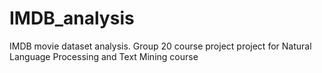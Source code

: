 # IMDB_analysis
IMDB movie dataset analysis. Group 20 course project project for Natural Language Processing and Text Mining course

